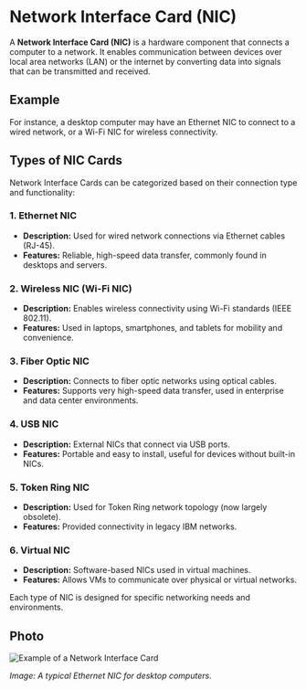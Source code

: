 # Network Interface Card (NIC)

A **Network Interface Card (NIC)** is a hardware component that connects a computer to a network. It enables communication between devices over local area networks (LAN) or the internet by converting data into signals that can be transmitted and received.

## Example

For instance, a desktop computer may have an Ethernet NIC to connect to a wired network, or a Wi-Fi NIC for wireless connectivity.


## Types of NIC Cards

Network Interface Cards can be categorized based on their connection type and functionality:

### 1. Ethernet NIC
- **Description:** Used for wired network connections via Ethernet cables (RJ-45).
- **Features:** Reliable, high-speed data transfer, commonly found in desktops and servers.

### 2. Wireless NIC (Wi-Fi NIC)
- **Description:** Enables wireless connectivity using Wi-Fi standards (IEEE 802.11).
- **Features:** Used in laptops, smartphones, and tablets for mobility and convenience.

### 3. Fiber Optic NIC
- **Description:** Connects to fiber optic networks using optical cables.
- **Features:** Supports very high-speed data transfer, used in enterprise and data center environments.

### 4. USB NIC
- **Description:** External NICs that connect via USB ports.
- **Features:** Portable and easy to install, useful for devices without built-in NICs.

### 5. Token Ring NIC
- **Description:** Used for Token Ring network topology (now largely obsolete).
- **Features:** Provided connectivity in legacy IBM networks.

### 6. Virtual NIC
- **Description:** Software-based NICs used in virtual machines.
- **Features:** Allows VMs to communicate over physical or virtual networks.

Each type of NIC is designed for specific networking needs and environments.
## Photo

![Example of a Network Interface Card](https://encrypted-tbn0.gstatic.com/images?q=tbn:ANd9GcT5GcBJTfnro0l_iounulA_FpqYTpLbGecCcQ&s)

*Image: A typical Ethernet NIC for desktop computers.*
